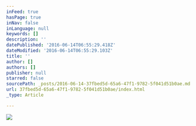 ```yaml
---
inFeed: true
hasPage: true
inNav: false
inLanguage: null
keywords: []
description: ''
datePublished: '2016-06-14T06:55:29.418Z'
dateModified: '2016-06-14T06:55:29.103Z'
title: ''
author: []
authors: []
publisher: null
starred: false
sourcePath: _posts/2016-06-14-37fbed5d-65a6-47f1-9782-5f041d51b0ae.md
url: 37fbed5d-65a6-47f1-9782-5f041d51b0ae/index.html
_type: Article

---
```

![](https://the-grid-user-content.s3-us-west-2.amazonaws.com/19946a06-72e8-4e47-ada2-756d7185ad25.jpg)